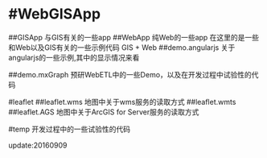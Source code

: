 #WebGISApp
=============
##GISApp
与GIS有关的一些app
##WebApp
纯Web的一些app
在这里的是一些和Web以及GIS有关的一些示例代码
GIS + Web
##demo.angularjs
关于angularjs的一些示例,其中的显示情况来看

##demo.mxGraph
预研WebETL中的一些Demo，以及在开发过程中试验性的代码

#leaflet
##leaflet.wms
地图中关于wms服务的读取方式
##leaflet.wmts
##leaflet.AGS
地图中关于ArcGIS for Server服务的读取方式

#temp
开发过程中的一些试验性的代码

update:20160909